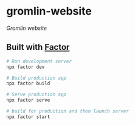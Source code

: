 # gromlin-website

_Gromlin website_

## Built with [Factor](https://factor.dev)

```bash
# Run development server
npx factor dev

# Build production app
npx factor build

# Serve production app
npx factor serve

# build for production and then launch server
npx factor start
```
